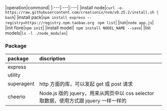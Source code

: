 |operation|commond|
|:---|:---|:---|
|install node|`curl -o- https://raw.githubusercontent.com/creationix/nvm/v0.25.2/install.sh | bash`|
|install pack|`npm install express --registry=https://registry.npm.taobao.org` ` npm list`|
|run|`node app.js`|
|init flore|`npm init`|
|install model|` npm install NODEL_NAME --save`|
|list models|`ls -l ./node_modules`|


### Package
|package|discription|
|:---|:---|
|express||
|utility||
|superagent| http 方面的库，可以发起 get 或 post 请求|
|cheerio| Node.js 版的 jquery，用来从网页中以 css selector 取数据，使用方式跟 jquery 一样一样的|